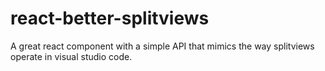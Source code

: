 # react-better-splitviews

A great react component with a simple API that mimics the way splitviews operate in visual studio code.
